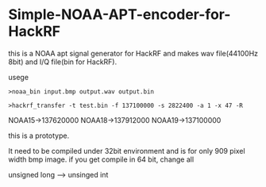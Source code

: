# Simple-NOAA-APT-encoder-for-HackRF

this is a NOAA apt signal generator for HackRF and makes wav file(44100Hz 8bit) and I/Q file(bin for HackRF).

usege

```
>noaa_bin input.bmp output.wav output.bin
```

```
>hackrf_transfer -t test.bin -f 137100000 -s 2822400 -a 1 -x 47 -R
```

NOAA15->137620000
NOAA18->137912000
NOAA19->137100000

this is a prototype.

It need to be compiled under 32bit environment and is for only 909 pixel width bmp image.
if you get compile in 64 bit, change all 

  unsigned long --> unsinged int


